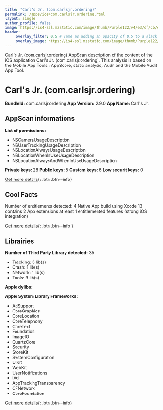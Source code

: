 ```yaml
---
title: "Carl's Jr. (com.carlsjr.ordering)"
permalink: /apps/ios/com.carlsjr.ordering.html
layout: single
author_profile: false
image: https://is4-ssl.mzstatic.com/image/thumb/Purple122/v4/e3/df/cb/e3dfcb4d-6e8a-4a6b-8fa6-0d39bf646719/AppIcon-1x_U007emarketing-0-10-0-85-220.png/512x512bb.jpg
header: 
     overlay_filter: 0.5 # same as adding an opacity of 0.5 to a black background
     overlay_image: https://is4-ssl.mzstatic.com/image/thumb/Purple122/v4/e3/df/cb/e3dfcb4d-6e8a-4a6b-8fa6-0d39bf646719/AppIcon-1x_U007emarketing-0-10-0-85-220.png/512x512bb.jpg
---
```

Carl's Jr. (com.carlsjr.ordering) AppScan description of the content of the iOS application Carl's Jr. (com.carlsjr.ordering). This analysis is based on the Mobile App Tools : AppScore, static analysis, Audit and the Mobile Audit App Tool.

# Carl's Jr. (com.carlsjr.ordering)

**BundleId:** com.carlsjr.ordering
**App Version:** 2.9.0
**App Name:** Carl's Jr.


## AppScan informations 

**List of permissions:** 
- NSCameraUsageDescription
- NSUserTrackingUsageDescription
- NSLocationAlwaysUsageDescription
- NSLocationWhenInUseUsageDescription
- NSLocationAlwaysAndWhenInUseUsageDescription
  
  
**Private keys:** 28
**Public keys:** 5
**Custom keys:** 6
**Low securit keys:** 0
  
[Get more details](/pricing.html){: .btn .btn--info}

## Cool Facts

Number of entitlements detected: 4
Native App
build using Xcode 13
contains 2 App extensions
at least 1 entitlemented features (strong iOS integration)
  
[Get more details](/pricing.html){: .btn .btn--info }

## Librairies 
**Number of Third Party Library detected:** 35
- Tracking: 3 lib(s)
- Crash: 1 lib(s)
- Network: 1 lib(s)
- Tools: 9 lib(s)


**Apple dylibs:**


**Apple System Library Frameworks:**
- AdSupport
- CoreGraphics
- CoreLocation
- CoreTelephony
- CoreText
- Foundation
- ImageIO
- QuartzCore
- Security
- StoreKit
- SystemConfiguration
- UIKit
- WebKit
- UserNotifications
- iAd
- AppTrackingTransparency
- CFNetwork
- CoreFoundation


  
[Get more details](/pricing.html){: .btn .btn--info}

